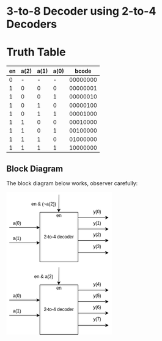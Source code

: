 # 3-to-8 Decoder using 2-to-4 Decoders

# Truth Table

| en | a(2) | a(1) | a(0) | bcode      |
|----|------|------|------|------------|
| 0  |  -   |  -   |  -   | 00000000   |
| 1  |  0   |  0   |  0   | 00000001   |
| 1  |  0   |  0   |  1   | 00000010   |
| 1  |  0   |  1   |  0   | 00000100   |
| 1  |  0   |  1   |  1   | 00001000   |
| 1  |  1   |  0   |  0   | 00010000   |
| 1  |  1   |  0   |  1   | 00100000   |
| 1  |  1   |  1   |  0   | 01000000   |
| 1  |  1   |  1   |  1   | 10000000   |

## Block Diagram

The block diagram below works, observer carefully: 

![Block Diagram for 3-to-8 Decoder](3_to_8_decoder.drawio.png)

